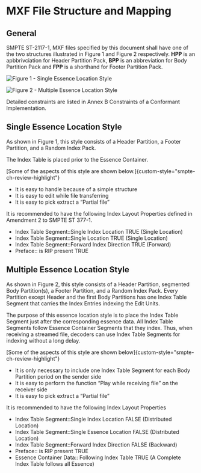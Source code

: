 # MXF File Structure and Mapping

## General

SMPTE ST-2117-1, MXF files specified by this document shall have one of the two structures illustrated in Figure 1 and Figure 2 respectively.
**HPP** is an apbbrivciation for Header Partition Pack,
**BPP** is an abbreviation for Body Partition Pack and
**FPP** is a shorthand for Footer Partition Pack.

![Figure 1 - Single Essence Location Style](src/st-xxxx-WD-figure-01.svg)

![Figure 2 - Multiple Essence Location Style](src/st-xxxx-WD-figure-02.svg)

Detailed constraints are listed in Annex B Constraints of a Conformant Implementation.

## Single Essence Location Style

As shown in Figure 1, this style consists of a Header Partition, a Footer Partition, and a Random Index Pack.

The Index Table is placed prior to the Essence Container.

[Some of the aspects of this style are shown below.]{custom-style="smpte-ch-review-highlight"}

* It is easy to handle because of a simple structure
* It is easy to edit while file transferring
* It is easy to pick extract a “Partial file”

It is recommended to have the following Index Layout Properties defined in Amendment 2 to SMPTE ST 377-1.

* Index Table Segment::Single Index Location TRUE (Single Location)
* Index Table Segment::Single Location TRUE (Single Location)
* Index Table Segment::Forward Index Direction TRUE (Forward)
* Preface:: is RIP present TRUE

## Multiple Essence Location Style

As shown in Figure 2, this style consists of a Header Partition, segmented Body Partition(s),
a Footer Partition, and a Random Index Pack. Every Partition except Header and the first Body Partitions
has one Index Table Segment that carries the Index Entries indexing the Edit Units.

The purpose of this essence location style is to place the Index Table Segment just after the corresponding essence data. All Index Table Segments follow Essence Container Segments that they index. Thus, when receiving a streamed file, decoders can use Index Table Segments for indexing without a long delay.

[Some of the aspects of this style are shown below]{custom-style="smpte-ch-review-highlight"}

* It is only necessary to include one Index Table Segment for each Body Partition period on the sender side
* It is easy to perform the function “Play while receiving file” on the receiver side
* It is easy to pick extract a “Partial file”

It is recommended to have the following Index Layout Properties

* Index Table Segment::Single Index Location FALSE (Distributed Location)
* Index Table Segment::Single Essence Location FALSE (Distributed Location)
* Index Table Segment::Forward Index Direction FALSE (Backward)
* Preface:: is RIP present TRUE
* Essence Container Data:: Following Index Table TRUE (A Complete Index Table follows all Essence)
